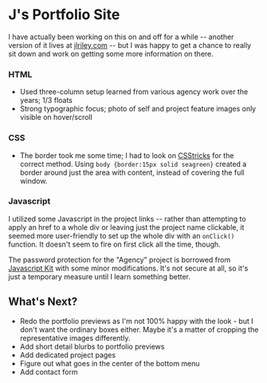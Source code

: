 # J's Portfolio Site

I have actually been working on this on and off for a while -- another version of it lives at [jlriley.com](http://jlriley.com) -- but I was happy to get a chance to really sit down and work on getting some more information on there.

### HTML

- Used three-column setup learned from various agency work over the years; 1/3 floats
- Strong typographic focus; photo of self and project feature images only visible on hover/scroll


### CSS

- The border took me some time; I had to look on [CSStricks](https://css-tricks.com/body-border/) for the correct method. Using `body {border:15px solid seagreen}` created a border around just the area with content, instead of covering the full window.



### Javascript

I utilized some Javascript in the project links -- rather than attempting to apply an href to a whole div or leaving just the project name clickable, it seemed more user-friendly to set up the whole div with an `onClick()` function. It doesn't seem to fire on first click all the time, though.

The password protection for the "Agency" project is borrowed from [Javascript Kit](http://www.javascriptkit.com/script/cut10.shtml) with some minor modifications. It's not secure at all, so it's just a temporary measure until I learn something better.

## What's Next?

- Redo the portfolio previews as I'm not 100% happy with the look - but I don't want the ordinary boxes either. Maybe it's a matter of cropping the representative images differently.
- Add short detail blurbs to portfolio previews
- Add dedicated project pages
- Figure out what goes in the center of the bottom menu
- Add contact form